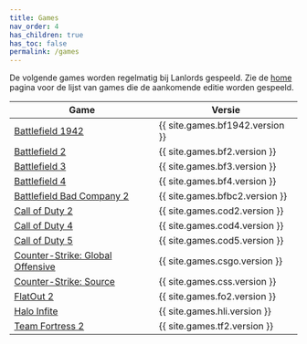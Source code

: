 ```yaml
---
title: Games
nav_order: 4
has_children: true
has_toc: false
permalink: /games
---
```


De volgende games worden regelmatig bij Lanlords gespeeld. Zie de [home](/#games)
pagina voor de lijst van games die de aankomende editie worden gespeeld.

| Game                                             | Versie                           |
|--------------------------------------------------|----------------------------------|
| [Battlefield 1942](/games/bf1942)                | {{ site.games.bf1942.version }}  |
| [Battlefield 2](/games/bf2)                      | {{ site.games.bf2.version }}     |
| [Battlefield 3](/games/bf3)                      | {{ site.games.bf3.version }}     |
| [Battlefield 4](/games/bf4)                      | {{ site.games.bf4.version }}     |
| [Battlefield Bad Company 2](/games/bfbc2)        | {{ site.games.bfbc2.version }}   |
| [Call of Duty 2](/games/cod2)                    | {{ site.games.cod2.version }}    |
| [Call of Duty 4](/games/cod4)                    | {{ site.games.cod4.version }}    |
| [Call of Duty 5](/games/cod5)                    | {{ site.games.cod5.version }}    |
| [Counter-Strike: Global Offensive](/games/csgo)  | {{ site.games.csgo.version }}    |
| [Counter-Strike: Source](/games/css)             | {{ site.games.css.version }}     |
| [FlatOut 2](/games/fo2)                          | {{ site.games.fo2.version }}     |
| [Halo Infite](games/hli)                         | {{ site.games.hli.version }}     |
| [Team Fortress 2](/games/tf2)                    | {{ site.games.tf2.version }}     |
